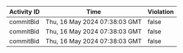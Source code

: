 | Activity ID | Time | Violation |
| --- | --- | --- |
| commitBid | Thu, 16 May 2024 07:38:03 GMT | false |
| commitBid | Thu, 16 May 2024 07:38:03 GMT | false |
| commitBid | Thu, 16 May 2024 07:38:03 GMT | false |